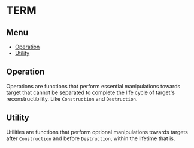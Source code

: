 # TERM

## Menu
 - [Operation](#Operation)
 - [Utility](#Utility)

## Operation
Operations are functions that perform essential manipulations towards target
that cannot be separated to complete the life cycle of target's
reconstructibility.  Like `Construction` and `Destruction`.

## Utility
Utilities are functions that perform optional manipulations towards targets
after `Construction` and before `Destruction`, within the lifetime that is.


